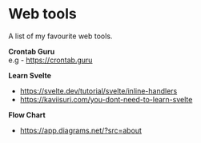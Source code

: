 # Web tools  
A list of my favourite web tools. 

__Crontab Guru__  
e.g - https://crontab.guru


__Learn Svelte__  
- https://svelte.dev/tutorial/svelte/inline-handlers
- https://kaviisuri.com/you-dont-need-to-learn-svelte

__Flow Chart__  
- https://app.diagrams.net/?src=about
